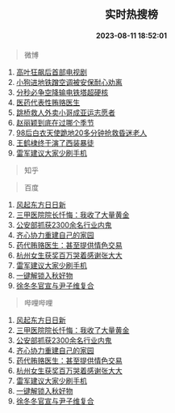 <div align="center"><h2>实时热搜榜</h2><h4>2023-08-11 18:52:01</h4></div>

> 微博  

1. [高叶狂飙后首部电视剧](https://s.weibo.com/weibo?q=%23%E9%AB%98%E5%8F%B6%E7%8B%82%E9%A3%99%E5%90%8E%E9%A6%96%E9%83%A8%E7%94%B5%E8%A7%86%E5%89%A7%23&t=31&band_rank=1&Refer=top)<br />
2. [小狗进地铁蹭空调被安保耐心劝离](https://s.weibo.com/weibo?q=%23%E5%B0%8F%E7%8B%97%E8%BF%9B%E5%9C%B0%E9%93%81%E8%B9%AD%E7%A9%BA%E8%B0%83%E8%A2%AB%E5%AE%89%E4%BF%9D%E8%80%90%E5%BF%83%E5%8A%9D%E7%A6%BB%23&t=31&band_rank=2&Refer=top)<br />
3. [分秒必争空降输电铁塔超硬核](https://s.weibo.com/weibo?q=%23%E5%88%86%E7%A7%92%E5%BF%85%E4%BA%89%E7%A9%BA%E9%99%8D%E8%BE%93%E7%94%B5%E9%93%81%E5%A1%94%E8%B6%85%E7%A1%AC%E6%A0%B8%23&t=31&band_rank=3&Refer=top)<br />
4. [医药代表性贿赂医生](https://s.weibo.com/weibo?q=%23%E5%8C%BB%E8%8D%AF%E4%BB%A3%E8%A1%A8%E6%80%A7%E8%B4%BF%E8%B5%82%E5%8C%BB%E7%94%9F%23&t=31&band_rank=4&Refer=top)<br />
5. [跳桥救人外卖小哥成亚运志愿者](https://s.weibo.com/weibo?q=%23%E8%B7%B3%E6%A1%A5%E6%95%91%E4%BA%BA%E5%A4%96%E5%8D%96%E5%B0%8F%E5%93%A5%E6%88%90%E4%BA%9A%E8%BF%90%E5%BF%97%E6%84%BF%E8%80%85%23&t=31&band_rank=5&Refer=top)<br />
6. [赵丽颖到底在过哪个季节](https://s.weibo.com/weibo?q=%23%E8%B5%B5%E4%B8%BD%E9%A2%96%E5%88%B0%E5%BA%95%E5%9C%A8%E8%BF%87%E5%93%AA%E4%B8%AA%E5%AD%A3%E8%8A%82%23&t=31&band_rank=6&Refer=top)<br />
7. [98后白衣天使跪地20多分钟抢救昏迷老人](https://s.weibo.com/weibo?q=%2398%E5%90%8E%E7%99%BD%E8%A1%A3%E5%A4%A9%E4%BD%BF%E8%B7%AA%E5%9C%B020%E5%A4%9A%E5%88%86%E9%92%9F%E6%8A%A2%E6%95%91%E6%98%8F%E8%BF%B7%E8%80%81%E4%BA%BA%23&t=31&band_rank=7&Refer=top)<br />
8. [王鹤棣终于演了西装暴徒](https://s.weibo.com/weibo?q=%23%E7%8E%8B%E9%B9%A4%E6%A3%A3%E7%BB%88%E4%BA%8E%E6%BC%94%E4%BA%86%E8%A5%BF%E8%A3%85%E6%9A%B4%E5%BE%92%23&t=31&band_rank=8&Refer=top)<br />
9. [雷军建议大家少刷手机](https://s.weibo.com/weibo?q=%23%E9%9B%B7%E5%86%9B%E5%BB%BA%E8%AE%AE%E5%A4%A7%E5%AE%B6%E5%B0%91%E5%88%B7%E6%89%8B%E6%9C%BA%23&t=31&band_rank=9&Refer=top)<br />

> 知乎  


> 百度  

1. [风起东方日日新](https://www.baidu.com/s?wd=%E9%A3%8E%E8%B5%B7%E4%B8%9C%E6%96%B9%E6%97%A5%E6%97%A5%E6%96%B0&sa=fyb_news&rsv_dl=fyb_news)<br />
2. [三甲医院院长忏悔：我收了大量黄金](https://www.baidu.com/s?wd=%E4%B8%89%E7%94%B2%E5%8C%BB%E9%99%A2%E9%99%A2%E9%95%BF%E5%BF%8F%E6%82%94%EF%BC%9A%E6%88%91%E6%94%B6%E4%BA%86%E5%A4%A7%E9%87%8F%E9%BB%84%E9%87%91&sa=fyb_news&rsv_dl=fyb_news)<br />
3. [公安部抓获2300余名行业内鬼](https://www.baidu.com/s?wd=%E5%85%AC%E5%AE%89%E9%83%A8%E6%8A%93%E8%8E%B72300%E4%BD%99%E5%90%8D%E8%A1%8C%E4%B8%9A%E5%86%85%E9%AC%BC&sa=fyb_news&rsv_dl=fyb_news)<br />
4. [齐心协力重建自己的家园](https://www.baidu.com/s?wd=%E9%BD%90%E5%BF%83%E5%8D%8F%E5%8A%9B%E9%87%8D%E5%BB%BA%E8%87%AA%E5%B7%B1%E7%9A%84%E5%AE%B6%E5%9B%AD&sa=fyb_news&rsv_dl=fyb_news)<br />
5. [药代贿赂医生：甚至提供情色交易](https://www.baidu.com/s?wd=%E8%8D%AF%E4%BB%A3%E8%B4%BF%E8%B5%82%E5%8C%BB%E7%94%9F%EF%BC%9A%E7%94%9A%E8%87%B3%E6%8F%90%E4%BE%9B%E6%83%85%E8%89%B2%E4%BA%A4%E6%98%93&sa=fyb_news&rsv_dl=fyb_news)<br />
6. [杭州女生获奖百万哭着感谢张大大](https://www.baidu.com/s?wd=%E6%9D%AD%E5%B7%9E%E5%A5%B3%E7%94%9F%E8%8E%B7%E5%A5%96%E7%99%BE%E4%B8%87%E5%93%AD%E7%9D%80%E6%84%9F%E8%B0%A2%E5%BC%A0%E5%A4%A7%E5%A4%A7&sa=fyb_news&rsv_dl=fyb_news)<br />
7. [雷军建议大家少刷手机](https://www.baidu.com/s?wd=%E9%9B%B7%E5%86%9B%E5%BB%BA%E8%AE%AE%E5%A4%A7%E5%AE%B6%E5%B0%91%E5%88%B7%E6%89%8B%E6%9C%BA&sa=fyb_news&rsv_dl=fyb_news)<br />
8. [一键解锁入秋好物](https://www.baidu.com/s?wd=%E4%B8%80%E9%94%AE%E8%A7%A3%E9%94%81%E5%85%A5%E7%A7%8B%E5%A5%BD%E7%89%A9&sa=fyb_news&rsv_dl=fyb_news)<br />
9. [徐冬冬官宣与尹子维复合](https://www.baidu.com/s?wd=%E5%BE%90%E5%86%AC%E5%86%AC%E5%AE%98%E5%AE%A3%E4%B8%8E%E5%B0%B9%E5%AD%90%E7%BB%B4%E5%A4%8D%E5%90%88&sa=fyb_news&rsv_dl=fyb_news)<br />

> 哔哩哔哩  

1. [风起东方日日新](https://www.baidu.com/s?wd=%E9%A3%8E%E8%B5%B7%E4%B8%9C%E6%96%B9%E6%97%A5%E6%97%A5%E6%96%B0&sa=fyb_news&rsv_dl=fyb_news)<br />
2. [三甲医院院长忏悔：我收了大量黄金](https://www.baidu.com/s?wd=%E4%B8%89%E7%94%B2%E5%8C%BB%E9%99%A2%E9%99%A2%E9%95%BF%E5%BF%8F%E6%82%94%EF%BC%9A%E6%88%91%E6%94%B6%E4%BA%86%E5%A4%A7%E9%87%8F%E9%BB%84%E9%87%91&sa=fyb_news&rsv_dl=fyb_news)<br />
3. [公安部抓获2300余名行业内鬼](https://www.baidu.com/s?wd=%E5%85%AC%E5%AE%89%E9%83%A8%E6%8A%93%E8%8E%B72300%E4%BD%99%E5%90%8D%E8%A1%8C%E4%B8%9A%E5%86%85%E9%AC%BC&sa=fyb_news&rsv_dl=fyb_news)<br />
4. [齐心协力重建自己的家园](https://www.baidu.com/s?wd=%E9%BD%90%E5%BF%83%E5%8D%8F%E5%8A%9B%E9%87%8D%E5%BB%BA%E8%87%AA%E5%B7%B1%E7%9A%84%E5%AE%B6%E5%9B%AD&sa=fyb_news&rsv_dl=fyb_news)<br />
5. [药代贿赂医生：甚至提供情色交易](https://www.baidu.com/s?wd=%E8%8D%AF%E4%BB%A3%E8%B4%BF%E8%B5%82%E5%8C%BB%E7%94%9F%EF%BC%9A%E7%94%9A%E8%87%B3%E6%8F%90%E4%BE%9B%E6%83%85%E8%89%B2%E4%BA%A4%E6%98%93&sa=fyb_news&rsv_dl=fyb_news)<br />
6. [杭州女生获奖百万哭着感谢张大大](https://www.baidu.com/s?wd=%E6%9D%AD%E5%B7%9E%E5%A5%B3%E7%94%9F%E8%8E%B7%E5%A5%96%E7%99%BE%E4%B8%87%E5%93%AD%E7%9D%80%E6%84%9F%E8%B0%A2%E5%BC%A0%E5%A4%A7%E5%A4%A7&sa=fyb_news&rsv_dl=fyb_news)<br />
7. [雷军建议大家少刷手机](https://www.baidu.com/s?wd=%E9%9B%B7%E5%86%9B%E5%BB%BA%E8%AE%AE%E5%A4%A7%E5%AE%B6%E5%B0%91%E5%88%B7%E6%89%8B%E6%9C%BA&sa=fyb_news&rsv_dl=fyb_news)<br />
8. [一键解锁入秋好物](https://www.baidu.com/s?wd=%E4%B8%80%E9%94%AE%E8%A7%A3%E9%94%81%E5%85%A5%E7%A7%8B%E5%A5%BD%E7%89%A9&sa=fyb_news&rsv_dl=fyb_news)<br />
9. [徐冬冬官宣与尹子维复合](https://www.baidu.com/s?wd=%E5%BE%90%E5%86%AC%E5%86%AC%E5%AE%98%E5%AE%A3%E4%B8%8E%E5%B0%B9%E5%AD%90%E7%BB%B4%E5%A4%8D%E5%90%88&sa=fyb_news&rsv_dl=fyb_news)<br />

